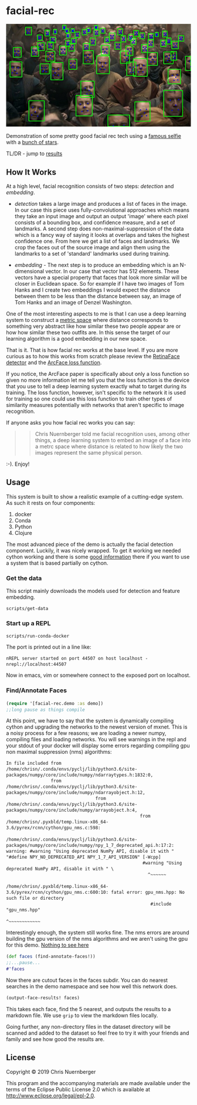 # facial-rec

![detection phase](detector_test.jpg)

Demonstration of some pretty good facial rec tech using a 
[famous selfie](dataset/group-pic.JPG) with a 
[bunch of stars](dataset). 


TL/DR - jump to [results](docs/results.md)


## How It Works

At a high level, facial recognition consists of two steps: *detection* and *embedding*.

* *detection* takes a large image and produces a list of faces in the image.  In our
  case this piece uses fully-convolutional approaches which means they take an input
  image and output an output 'image' where each pixel consists of a bounding box,
  and confidence measure, and a set of landmarks.  A second step does
  non-maximal-suppression of the data which is a fancy way of saying it looks at
  overlaps and takes the highest confidence one.  From here we get a list of faces
  and landmarks.  We crop the faces out of the source image and align them using the
  landmarks to a set of 'standard' landmarks used during training.


* *embedding* - The next step is to produce an embedding which is an N-dimensional
  vector.  In our case that vector has 512 elements.  These vectors have a special
  property that faces that look more similar will be closer in Euclidean space.  So
  for example if I have two images of Tom Hanks and I create two embeddings I would
  expect the distance between them to be less than the distance between say, an
  image of Tom Hanks and an image of Denzel Washington.



One of the most interesting aspects to me is that I can use a deep learning
system to construct a [metric space](https://en.wikipedia.org/wiki/Metric_space)
where distance corresponds to something very abstract like how similar these two 
people appear are or how how similar these two outfits are.  In this sense the
target of our learning algorithm is a good embedding in our new space.


That is it.  That is how facial rec works at the base level.  If you are more
curious as to how this works from scratch please review the 
[RetinaFace detector](https://arxiv.org/abs/1905.00641) and 
the [ArcFace loss function](https://arxiv.org/abs/1801.07698).


If you notice, the ArcFace paper is specifically about only a loss function so given
no more information let me tell you that the loss function is the device that you
use to tell a deep learning system exactly what to target during its training.  The
loss function, however, isn't specific to the network it is used for training so one
could use this loss function to train other types of similarity measures potentially
with networks that aren't specific to image recognition.


If anyone asks you how facial rec works you can say:

>> Chris Nuernberger told me facial recognition uses, among other things, 
   a deep learning system to embed an image of a face into a metrc 
   space where distance is related to how likely the two images represent 
   the same physical person.
   
:-).  Enjoy!


## Usage


This system is built to show a realistic example of a cutting-edge system.  As such
it rests on four components:
1.  docker
2.  Conda
3.  Python
4.  Clojure


The most advanced piece of the demo is actually the facial detection component.
Luckily, it was nicely wrapped.  To get it working we needed cython working and
there is some [good information](src/facial_rec/detect.clj) there if you want to
use a system that is based partially on cython.


### Get the data

This script mainly downloads the models used for detection and feature embedding.

```console
scripts/get-data
```


### Start up a REPL


```console
scripts/run-conda-docker
```

The port is printed out in a line like:

```console
nREPL server started on port 44507 on host localhost - nrepl://localhost:44507
```

Now in emacs, vim or somewhere connect to the exposed port on localhost.


### Find/Annotate Faces


```clojure
(require '[facial-rec.demo :as demo])
;;long pause as things compile
```

At this point, we have to say that the system is dynamically compiling cython and
upgrading the networks to the newest version of mxnet.  This is a noisy process
for a few reasons; we are loading a newer numpy, compiling files and loading networks.
You will see warnings in the repl and your stdout of your docker will display
some errors regarding compiling gpu non maximal suppression (nms) algorithms:
```console
In file included from /home/chrisn/.conda/envs/pyclj/lib/python3.6/site-packages/numpy/core/include/numpy/ndarraytypes.h:1832:0,
                 from /home/chrisn/.conda/envs/pyclj/lib/python3.6/site-packages/numpy/core/include/numpy/ndarrayobject.h:12,
				                  from /home/chrisn/.conda/envs/pyclj/lib/python3.6/site-packages/numpy/core/include/numpy/arrayobject.h:4,
								                   from /home/chrisn/.pyxbld/temp.linux-x86_64-3.6/pyrex/rcnn/cython/gpu_nms.c:598:
												   /home/chrisn/.conda/envs/pyclj/lib/python3.6/site-packages/numpy/core/include/numpy/npy_1_7_deprecated_api.h:17:2: warning: #warning "Using deprecated NumPy API, disable it with " "#define NPY_NO_DEPRECATED_API NPY_1_7_API_VERSION" [-Wcpp]
												    #warning "Using deprecated NumPy API, disable it with " \
													  ^~~~~~~
													  /home/chrisn/.pyxbld/temp.linux-x86_64-3.6/pyrex/rcnn/cython/gpu_nms.c:600:10: fatal error: gpu_nms.hpp: No such file or directory
													   #include "gpu_nms.hpp"
													             ^~~~~~~~~~~~~
```

Interestingly enough, the system still works fine.  The nms errors are around building
the gpu version of the nms algorithms and we aren't using the gpu for this demo.
[Nothing to see here](https://media.giphy.com/media/joV1k1sNOT5xC/giphy.gif)


```clojure
(def faces (find-annotate-faces!))
;;...pause...
#'faces
```

Now there are cutout faces in the faces subdir.  You can do nearest searches in the
demo namespace and see how well this network does.


```clojure
(output-face-results! faces)
```

This takes each face, find the 5 nearest, and outputs the results to a markdown
file.  We use `grip` to view the markdown files locally.


Going further, any non-directory files in the dataset directory will be scanned and
added to the dataset so feel free to try it with your friends and family and see
how good the results are.


## License

Copyright © 2019 Chris Nuernberger

This program and the accompanying materials are made available under the
terms of the Eclipse Public License 2.0 which is available at
http://www.eclipse.org/legal/epl-2.0.
